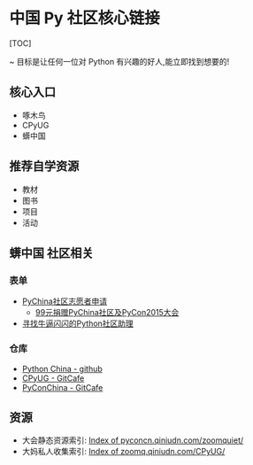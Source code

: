 # 中国 Py 社区核心链接

[TOC]

~ 目标是让任何一位对 Python 有兴趣的好人,能立即找到想要的!

## 核心入口

- 啄木鸟
- CPyUG
- 蠎中国

## 推荐自学资源

- 教材
- 图书
- 项目
- 活动

## 蠎中国 社区相关
### 表单

- [PyChina社区志愿者申请](https://jinshuju.net/f/hNGEHA)
    - [99元捐赠PyChina社区及PyCon2015大会](https://jinshuju.net/f/jMnL83)
- [寻找牛逼闪闪的Python社区助理](https://jinshuju.net/f/M1b7K2)


### 仓库

- [Python China - github](https://github.com/PyChina)
- [CPyUG - GitCafe](https://gitcafe.com/CPyUG)
- [PyConChina - GitCafe](https://gitcafe.com/PyConChina)

## 资源

- 大会静态资源索引: [Index of pyconcn.qiniudn.com/zoomquiet/](http://pyconcn.qiniudn.com/zoomquiet/)
- 大妈私人收集索引: [Index of zoomq.qiniudn.com/CPyUG/](http://zoomq.qiniudn.com/CPyUG/index.html)

